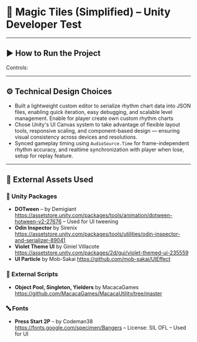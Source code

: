 # 🎵 Magic Tiles (Simplified) – Unity Developer Test

---

## ▶️ How to Run the Project


Controls:

---

## ⚙️ Technical Design Choices

- Built a lightweight custom editor to serialize rhythm chart data into JSON files, enabling quick iteration, easy debugging, and scalable level management. Enable for player create own custom rhythm charts
- Chose Unity's UI Canvas system to take advantage of flexible layout tools, responsive scaling, and component-based design — ensuring visual consistency across devices and resolutions.
- Synced gameplay timing using `AudioSource.Time` for frame-independent rhythm accuracy, and realtime synchronization with player when lose, setup for replay feature.

---

## 🎯 External Assets Used

### 🧩 Unity Packages
- **DOTween** – by Demigiant  
  https://assetstore.unity.com/packages/tools/animation/dotween-hotween-v2-27676 – Used for UI tweening
- **Odin Inspector** by Sirenix
  https://assetstore.unity.com/packages/tools/utilities/odin-inspector-and-serializer-89041
- **Violet Theme UI** by Giniel Villacote
  https://assetstore.unity.com/packages/2d/gui/violet-themed-ui-235559
- **UI Particle** by Mob-Sakai
  https://github.com/mob-sakai/UIEffect

### 🧠 External Scripts
- **Object Pool, Singleton, Yielders** by MacacaGames
  https://github.com/MacacaGames/MacacaUtility/tree/master

### 🔤 Fonts
- **Press Start 2P** – by Codeman38  
  https://fonts.google.com/specimen/Bangers – License: SIL OFL – Used for UI

